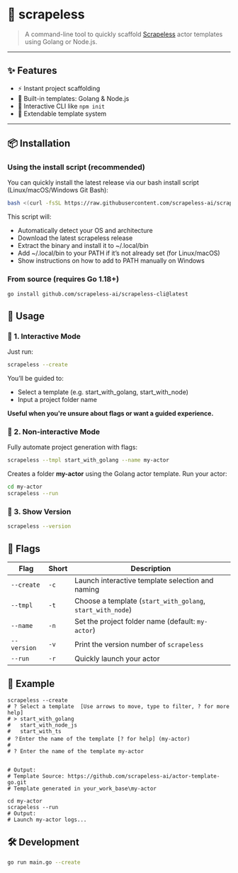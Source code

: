 # 🧰 scrapeless

> A command-line tool to quickly scaffold [Scrapeless](https://github.com/scrapeless-ai/scrapeless-cli) actor templates using Golang or Node.js.

---

## ✨ Features

- ⚡ Instant project scaffolding
- 🤖 Built-in templates: Golang & Node.js
- 🎯 Interactive CLI like `npm init`
- 🔧 Extendable template system

---

## 📦 Installation

### Using the install script (recommended)
You can quickly install the latest release via our bash install script (Linux/macOS/Windows Git Bash):
```bash
bash <(curl -fsSL https://raw.githubusercontent.com/scrapeless-ai/scrapeless-cli/main/install-scrapeless.sh)
```
This script will:
- Automatically detect your OS and architecture
- Download the latest scrapeless release
- Extract the binary and install it to ~/.local/bin
- Add ~/.local/bin to your PATH if it’s not already set (for Linux/macOS)
- Show instructions on how to add to PATH manually on Windows

### From source (requires Go 1.18+)

```bash
go install github.com/scrapeless-ai/scrapeless-cli@latest
```

## 🚀 Usage

### 📌 1. Interactive Mode

Just run:

```bash
scrapeless --create
```

You’ll be guided to:

- Select a template (e.g. start_with_golang, start_with_node)
- Input a project folder name

**Useful when you're unsure about flags or want a guided experience.**

### 📌 2. Non-interactive Mode

Fully automate project generation with flags:

```bash
scrapeless --tmpl start_with_golang --name my-actor
```

Creates a folder **my-actor** using the Golang actor template.
Run your actor:
```bash
cd my-actor
scrapeless --run
```

### 📌 3. Show Version

```bash
scrapeless --version
```

## 🧩 Flags

| Flag        | Short | Description                                                |
|-------------|-------|------------------------------------------------------------|
| `--create`  | `-c`  | Launch interactive template selection and naming           |
| `--tmpl`    | `-t`  | Choose a template (`start_with_golang`, `start_with_node`) |
| `--name`    | `-n`  | Set the project folder name (default: `my-actor`)          |
| `--version` | `-v`  | Print the version number of `scrapeless`                   |
| `--run`     | `-r`  | Quickly launch your actor                                  |

## 📸 Example

```
scrapeless --create
# ? Select a template  [Use arrows to move, type to filter, ? for more help]
# > start_with_golang
#   start_with_node_js
#   start_with_ts
# ？Enter the name of the template [? for help] (my-actor)
#
# ? Enter the name of the template my-actor


# Output:
# Template Source: https://github.com/scrapeless-ai/actor-template-go.git
# Template generated in your_work_base\my-actor

cd my-actor
scrapeless --run
# Output:
# Launch my-actor logs...
```

## 🛠️ Development

```bash
go run main.go --create
```